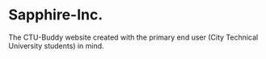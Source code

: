 # Sapphire-Inc.
The CTU-Buddy website created with the primary end user (City Technical University students) in mind.
